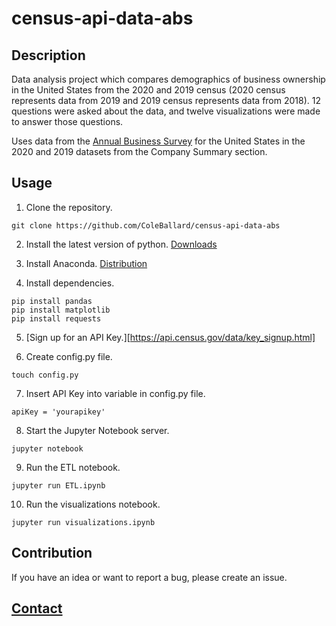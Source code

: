 # census-api-data-abs

## **Description**

Data analysis project which compares demographics of business ownership in the United States from the 2020 and 2019 census (2020 census represents data from 2019 and 2019 census represents data from 2018). 12 questions were asked about the data, and twelve visualizations were made to answer those questions.

Uses data from the [Annual Business Survey](https://www.census.gov/data/developers/data-sets/abs.2019.html) for the United States in the 2020 and 2019 datasets from the Company Summary section.

## **Usage**

1. Clone the repository.

```shell
git clone https://github.com/ColeBallard/census-api-data-abs
```

2. Install the latest version of python.
[Downloads](https://www.python.org/downloads/)

3. Install Anaconda.
[Distribution](https://www.anaconda.com/products/distribution)

4. Install dependencies.
```shell
pip install pandas
pip install matplotlib
pip install requests
```

5. [Sign up for an API Key.][https://api.census.gov/data/key_signup.html]

6. Create config.py file.
```shell
touch config.py
```

7. Insert API Key into variable in config.py file.
```dosini
apiKey = 'yourapikey'
```

8. Start the Jupyter Notebook server.
```shell
jupyter notebook
```

9. Run the ETL notebook.
```shell
jupyter run ETL.ipynb
```

10. Run the visualizations notebook.
```shell
jupyter run visualizations.ipynb
```

## **Contribution**

If you have an idea or want to report a bug, please create an issue.

## **[Contact](https://coleb.io/contact)**
